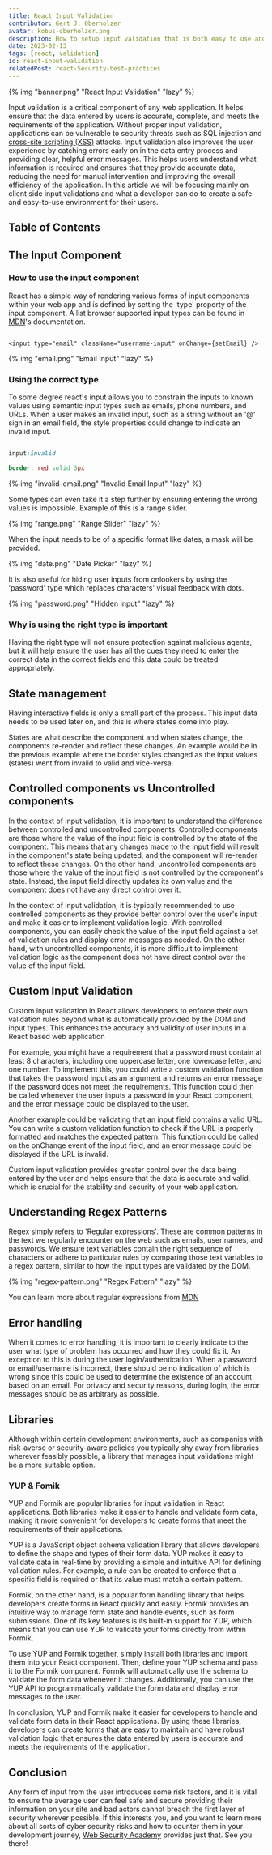 ```yaml
---
title: React Input Validation
contributor: Gert J. Oberholzer
avatar: kobus-oberholzer.png
description: How to setup input validation that is both easy to use and secure
date: 2023-02-13
tags: [react, validation]
id: react-input-validation
relatedPost: react-Security-best-practices
---
```


{% img "banner.png" "React Input Validation" "lazy" %}

Input validation is a critical component of any web application. It helps ensure that the data entered by users is accurate, complete, and meets the requirements of the application. Without proper input validation, applications can be vulnerable to security threats such as SQL injection and [cross-site scripting (XSS)](https://dev-academy.com/react-xss/) attacks. Input validation also improves the user experience by catching errors early on in the data entry process and providing clear, helpful error messages. This helps users understand what information is required and ensures that they provide accurate data, reducing the need for manual intervention and improving the overall efficiency of the application. In this article we will be focusing mainly on client side input validations and what a developer can do to create a safe and easy-to-use environment for their users.

## Table of Contents
<!--toc-->

## The Input Component

### How to use the input component

React has a simple way of rendering various forms of input components within your web app and is defined by setting the 'type' property of the input component. A list browser supported input types can be found in [MDN](https://developer.mozilla.org/en-US/docs/Web/HTML/Element/input#input_types)'s documentation.

```tsx

<input type="email" className="username-input" onChange={setEmail} />

```

{% img "email.png" "Email Input" "lazy" %}

### Using the correct type

To some degree react's input allows you to constrain the inputs to known values using semantic input types such as emails, phone numbers, and URLs. When a user makes an invalid input, such as a string without an '@' sign in an email field, the style properties could change to indicate an invalid input.

```sass

input:invalid

border: red solid 3px

```

{% img "invalid-email.png" "Invalid Email Input" "lazy" %}

Some types can even take it a step further by ensuring entering the wrong values is impossible. Example of this is a range slider.

{% img "range.png" "Range Slider" "lazy" %}

When the input needs to be of a specific format like dates, a mask will be provided.

{% img "date.png" "Date Picker" "lazy" %}

It is also useful for hiding user inputs from onlookers by using the 'password' type which replaces characters' visual feedback with dots.

{% img "password.png" "Hidden Input" "lazy" %}

### Why is using the right type is important

Having the right type will not ensure protection against malicious agents, but it will help ensure the user has all the cues they need to enter the correct data in the correct fields and this data could be treated appropriately.

## State management

Having interactive fields is only a small part of the process. This input data needs to be used later on, and this is where states come into play.

States are what describe the component and when states change, the components re-render and reflect these changes. An example would be in the previous example where the border styles changed as the input values (states) went from invalid to valid and vice-versa.

## Controlled components vs Uncontrolled components

In the context of input validation, it is important to understand the difference between controlled and uncontrolled components. Controlled components are those where the value of the input field is controlled by the state of the component. This means that any changes made to the input field will result in the component's state being updated, and the component will re-render to reflect these changes. On the other hand, uncontrolled components are those where the value of the input field is not controlled by the component's state. Instead, the input field directly updates its own value and the component does not have any direct control over it.

In the context of input validation, it is typically recommended to use controlled components as they provide better control over the user's input and make it easier to implement validation logic. With controlled components, you can easily check the value of the input field against a set of validation rules and display error messages as needed. On the other hand, with uncontrolled components, it is more difficult to implement validation logic as the component does not have direct control over the value of the input field.

## Custom Input Validation

Custom input validation in React allows developers to enforce their own validation rules beyond what is automatically provided by the DOM and input types. This enhances the accuracy and validity of user inputs in a React based web application

For example, you might have a requirement that a password must contain at least 8 characters, including one uppercase letter, one lowercase letter, and one number. To implement this, you could write a custom validation function that takes the password input as an argument and returns an error message if the password does not meet the requirements. This function could then be called whenever the user inputs a password in your React component, and the error message could be displayed to the user.

Another example could be validating that an input field contains a valid URL. You can write a custom validation function to check if the URL is properly formatted and matches the expected pattern. This function could be called on the onChange event of the input field, and an error message could be displayed if the URL is invalid.

Custom input validation provides greater control over the data being entered by the user and helps ensure that the data is accurate and valid, which is crucial for the stability and security of your web application.

## Understanding Regex Patterns

Regex simply refers to 'Regular expressions'. These are common patterns in the text we regularly encounter on the web such as emails, user names, and passwords. We ensure text variables contain the right sequence of characters or adhere to particular rules by comparing those text variables to a regex pattern, similar to how the input types are validated by the DOM.

{% img "regex-pattern.png" "Regex Pattern" "lazy" %}

You can learn more about regular expressions from [MDN](https://developer.mozilla.org/en-US/docs/Web/JavaScript/Guide/Regular_Expressions)

<!--Similar to when we made sure the user inputs the right type of values, we want to be able to check if the email input as a whole is correct and if the passwords and user names adhere to particular rules-->

<!--Image of regex diagram-->

## Error handling

When it comes to error handling, it is important to clearly indicate to the user what type of problem has occurred and how they could fix it. An exception to this is during the user login/authentication. When a password or email/username is incorrect, there should be no indication of which is wrong since this could be used to determine the existence of an account based on an email. For privacy and security reasons, during login, the error messages should be as arbitrary as possible.

## Libraries

Although within certain development environments, such as companies with risk-averse or security-aware policies you typically shy away from libraries wherever feasibly possible, a library that manages input validations might be a more suitable option.

### YUP & Fomik

YUP and Formik are popular libraries for input validation in React applications. Both libraries make it easier to handle and validate form data, making it more convenient for developers to create forms that meet the requirements of their applications.

YUP is a JavaScript object schema validation library that allows developers to define the shape and types of their form data. YUP makes it easy to validate data in real-time by providing a simple and intuitive API for defining validation rules. For example, a rule can be created to enforce that a specific field is required or that its value must match a certain pattern.

Formik, on the other hand, is a popular form handling library that helps developers create forms in React quickly and easily. Formik provides an intuitive way to manage form state and handle events, such as form submissions. One of its key features is its built-in support for YUP, which means that you can use YUP to validate your forms directly from within Formik.

To use YUP and Formik together, simply install both libraries and import them into your React component. Then, define your YUP schema and pass it to the Formik component. Formik will automatically use the schema to validate the form data whenever it changes. Additionally, you can use the YUP API to programmatically validate the form data and display error messages to the user.

In conclusion, YUP and Formik make it easier for developers to handle and validate form data in their React applications. By using these libraries, developers can create forms that are easy to maintain and have robust validation logic that ensures the data entered by users is accurate and meets the requirements of the application.


## Conclusion

Any form of input from the user introduces some risk factors, and it is vital to ensure the average user can feel safe and secure providing their information on your site and bad actors cannot breach the first layer of security wherever possible. If this interests you, and you want to learn more about all sorts of cyber security risks and how to counter them in your development journey, [Web Security Academy](https://websecurity-academy.com/) provides just that. See you there!
